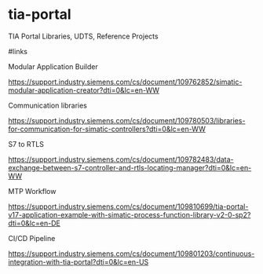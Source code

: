 # tia-portal
TIA Portal Libraries, UDTS, Reference Projects

#links

Modular Application Builder

https://support.industry.siemens.com/cs/document/109762852/simatic-modular-application-creator?dti=0&lc=en-WW


Communication libraries

https://support.industry.siemens.com/cs/document/109780503/libraries-for-communication-for-simatic-controllers?dti=0&lc=en-WW


S7 to RTLS

https://support.industry.siemens.com/cs/document/109782483/data-exchange-between-s7-controller-and-rtls-locating-manager?dti=0&lc=en-WW

MTP Workflow

https://support.industry.siemens.com/cs/document/109810699/tia-portal-v17-application-example-with-simatic-process-function-library-v2-0-sp2?dti=0&lc=en-DE

CI/CD Pipeline

https://support.industry.siemens.com/cs/document/109801203/continuous-integration-with-tia-portal?dti=0&lc=en-US